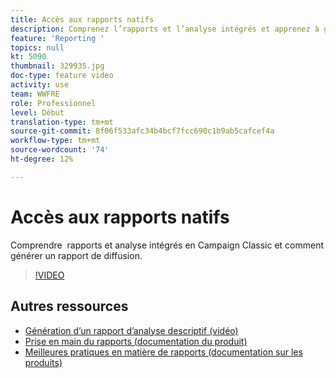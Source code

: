 ```yaml
---
title: Accès aux rapports natifs
description: Comprenez l’rapports et l’analyse intégrés et apprenez à générer un rapport de diffusion.
feature: 'Reporting '
topics: null
kt: 5090
thumbnail: 329935.jpg
doc-type: feature video
activity: use
team: WWFRE
role: Professionnel
level: Début
translation-type: tm+mt
source-git-commit: 8f06f533afc34b4bcf7fcc690c1b9ab5cafcef4a
workflow-type: tm+mt
source-wordcount: '74'
ht-degree: 12%

---
```



# Accès aux rapports natifs

Comprendre  rapports et analyse intégrés en Campaign Classic et comment générer un rapport de diffusion.

>[!VIDEO](https://video.tv.adobe.com/v/329935?quality=12)

## Autres ressources

* [Génération d’un rapport d’analyse descriptif (vidéo)](/help/reporting/generating-a-descriptive-analysis-report.md)
* [Prise en main du rapports (documentation du produit)](https://experienceleague.adobe.com/docs/campaign-classic/using/reporting/reporting-in-adobe-campaign/about-adobe-campaign-reporting-tools.html)
* [Meilleures pratiques en matière de rapports (documentation sur les produits)](https://experienceleague.adobe.com/docs/campaign-classic/using/reporting/reporting-in-adobe-campaign/best-practices.html)
